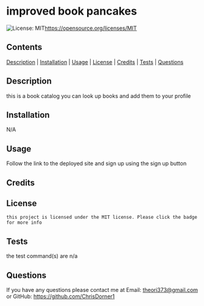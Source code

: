 # improved book pancakes
  ![License: MIT](https://img.shields.io/badge/License-MIT-yellow.svg)https://opensource.org/licenses/MIT

  ## Contents
  [Description](#description) | [Installation](#installation) | [Usage](#usage) | [License](#license) | [Credits](#credits) | [Tests](#tests) | [Questions](#questions)

  ## Description

  this is a book catalog you can look up books and add them to your profile

  ## Installation

  N/A

  ## Usage

  Follow the link to the deployed site and sign up using the sign up button

  ## Credits

  
  

  ## License

    this project is licensed under the MIT license. Please click the badge for more info


  ## Tests

  the test command(s) are
  n/a

  ## Questions

  If you have any questions please contact me at Email: theori373@gmail.com or GitHub: https://github.com/ChrisDorner1 